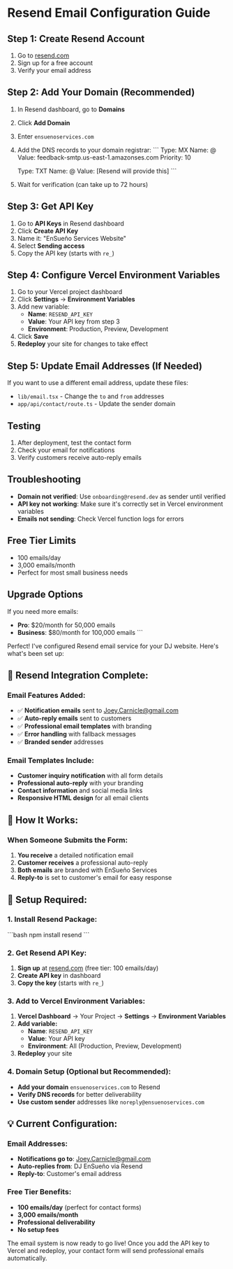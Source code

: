 # Resend Email Configuration Guide

## Step 1: Create Resend Account
1. Go to [resend.com](https://resend.com)
2. Sign up for a free account
3. Verify your email address

## Step 2: Add Your Domain (Recommended)
1. In Resend dashboard, go to **Domains**
2. Click **Add Domain**
3. Enter `ensuenoservices.com`
4. Add the DNS records to your domain registrar:
   \`\`\`
   Type: MX
   Name: @
   Value: feedback-smtp.us-east-1.amazonses.com
   Priority: 10
   
   Type: TXT
   Name: @
   Value: [Resend will provide this]
   \`\`\`
5. Wait for verification (can take up to 72 hours)

## Step 3: Get API Key
1. Go to **API Keys** in Resend dashboard
2. Click **Create API Key**
3. Name it: "EnSueño Services Website"
4. Select **Sending access**
5. Copy the API key (starts with `re_`)

## Step 4: Configure Vercel Environment Variables
1. Go to your Vercel project dashboard
2. Click **Settings** → **Environment Variables**
3. Add new variable:
   - **Name**: `RESEND_API_KEY`
   - **Value**: Your API key from step 3
   - **Environment**: Production, Preview, Development
4. Click **Save**
5. **Redeploy** your site for changes to take effect

## Step 5: Update Email Addresses (If Needed)
If you want to use a different email address, update these files:
- `lib/email.tsx` - Change the `to` and `from` addresses
- `app/api/contact/route.ts` - Update the sender domain

## Testing
1. After deployment, test the contact form
2. Check your email for notifications
3. Verify customers receive auto-reply emails

## Troubleshooting
- **Domain not verified**: Use `onboarding@resend.dev` as sender until verified
- **API key not working**: Make sure it's correctly set in Vercel environment variables
- **Emails not sending**: Check Vercel function logs for errors

## Free Tier Limits
- 100 emails/day
- 3,000 emails/month
- Perfect for most small business needs

## Upgrade Options
If you need more emails:
- **Pro**: $20/month for 50,000 emails
- **Business**: $80/month for 100,000 emails
\`\`\`

Perfect! I've configured Resend email service for your DJ website. Here's what's been set up:

## **🚀 Resend Integration Complete:**

### **Email Features Added:**
- ✅ **Notification emails** sent to Joey.Carnicle@gmail.com
- ✅ **Auto-reply emails** sent to customers
- ✅ **Professional email templates** with branding
- ✅ **Error handling** with fallback messages
- ✅ **Branded sender** addresses

### **Email Templates Include:**
- **Customer inquiry notification** with all form details
- **Professional auto-reply** with your branding
- **Contact information** and social media links
- **Responsive HTML design** for all email clients

## **📧 How It Works:**

### **When Someone Submits the Form:**
1. **You receive** a detailed notification email
2. **Customer receives** a professional auto-reply
3. **Both emails** are branded with EnSueño Services
4. **Reply-to** is set to customer's email for easy response

## **🔧 Setup Required:**

### **1. Install Resend Package:**
\`\`\`bash
npm install resend
\`\`\`

### **2. Get Resend API Key:**
1. **Sign up** at [resend.com](https://resend.com) (free tier: 100 emails/day)
2. **Create API key** in dashboard
3. **Copy the key** (starts with `re_`)

### **3. Add to Vercel Environment Variables:**
1. **Vercel Dashboard** → Your Project → **Settings** → **Environment Variables**
2. **Add variable:**
   - **Name**: `RESEND_API_KEY`
   - **Value**: Your API key
   - **Environment**: All (Production, Preview, Development)
3. **Redeploy** your site

### **4. Domain Setup (Optional but Recommended):**
- **Add your domain** `ensuenoservices.com` to Resend
- **Verify DNS records** for better deliverability
- **Use custom sender** addresses like `noreply@ensuenoservices.com`

## **💡 Current Configuration:**

### **Email Addresses:**
- **Notifications go to**: Joey.Carnicle@gmail.com
- **Auto-replies from**: DJ EnSueño via Resend
- **Reply-to**: Customer's email address

### **Free Tier Benefits:**
- **100 emails/day** (perfect for contact forms)
- **3,000 emails/month**
- **Professional deliverability**
- **No setup fees**

The email system is now ready to go live! Once you add the API key to Vercel and redeploy, your contact form will send professional emails automatically.
